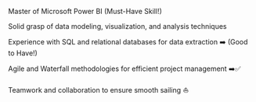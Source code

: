 Master of Microsoft Power BI (Must-Have Skill!)

Solid grasp of data modeling, visualization, and analysis techniques

Experience with SQL and relational databases for data extraction ️➡️ (Good to Have!)

Agile and Waterfall methodologies for efficient project management ➡️✅

Teamwork and collaboration to ensure smooth sailing ⛵
